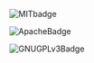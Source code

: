 ![MITbadge](https://img.shields.io/badge/license-MIT-brightgreen)

![ApacheBadge](https://img.shields.io/badge/license-Apache--2.0-yellow)

![GNUGPLv3Badge](https://img.shields.io/badge/license-GNU%20GPLv3-blue)